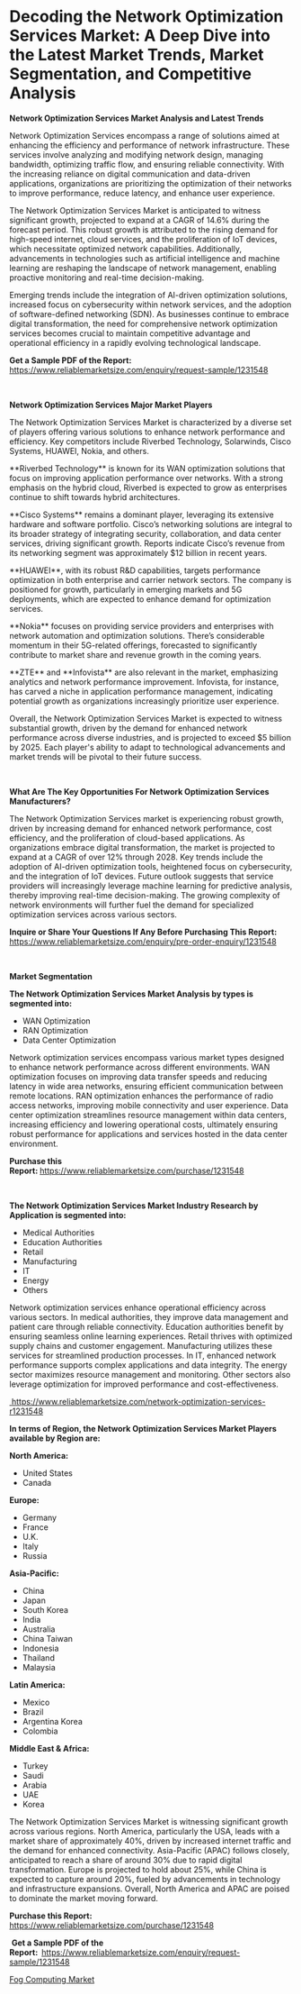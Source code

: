 <p><h1>Decoding the Network Optimization Services Market: A Deep Dive into the Latest Market Trends, Market Segmentation, and Competitive Analysis</h1></p><p><strong>Network Optimization Services Market Analysis and Latest Trends</strong></p>
<p><p>Network Optimization Services encompass a range of solutions aimed at enhancing the efficiency and performance of network infrastructure. These services involve analyzing and modifying network design, managing bandwidth, optimizing traffic flow, and ensuring reliable connectivity. With the increasing reliance on digital communication and data-driven applications, organizations are prioritizing the optimization of their networks to improve performance, reduce latency, and enhance user experience.</p><p>The Network Optimization Services Market is anticipated to witness significant growth, projected to expand at a CAGR of 14.6% during the forecast period. This robust growth is attributed to the rising demand for high-speed internet, cloud services, and the proliferation of IoT devices, which necessitate optimized network capabilities. Additionally, advancements in technologies such as artificial intelligence and machine learning are reshaping the landscape of network management, enabling proactive monitoring and real-time decision-making.</p><p>Emerging trends include the integration of AI-driven optimization solutions, increased focus on cybersecurity within network services, and the adoption of software-defined networking (SDN). As businesses continue to embrace digital transformation, the need for comprehensive network optimization services becomes crucial to maintain competitive advantage and operational efficiency in a rapidly evolving technological landscape.</p></p>
<p><strong>Get a Sample PDF of the Report:&nbsp;</strong> <a href="https://www.reliablemarketsize.com/enquiry/request-sample/1231548?utm_campaign=2272&utm_medium=2&utm_source=Github&utm_content=ia&utm_term=15022025&utm_id=network-optimization-services">https://www.reliablemarketsize.com/enquiry/request-sample/1231548</a></p>
<p>&nbsp;</p>
<p><strong>Network Optimization Services Major Market Players</strong></p>
<p><p>The Network Optimization Services Market is characterized by a diverse set of players offering various solutions to enhance network performance and efficiency. Key competitors include Riverbed Technology, Solarwinds, Cisco Systems, HUAWEI, Nokia, and others. </p><p>**Riverbed Technology** is known for its WAN optimization solutions that focus on improving application performance over networks. With a strong emphasis on the hybrid cloud, Riverbed is expected to grow as enterprises continue to shift towards hybrid architectures. </p><p>**Cisco Systems** remains a dominant player, leveraging its extensive hardware and software portfolio. Cisco’s networking solutions are integral to its broader strategy of integrating security, collaboration, and data center services, driving significant growth. Reports indicate Cisco’s revenue from its networking segment was approximately $12 billion in recent years.</p><p>**HUAWEI**, with its robust R&D capabilities, targets performance optimization in both enterprise and carrier network sectors. The company is positioned for growth, particularly in emerging markets and 5G deployments, which are expected to enhance demand for optimization services.</p><p>**Nokia** focuses on providing service providers and enterprises with network automation and optimization solutions. There’s considerable momentum in their 5G-related offerings, forecasted to significantly contribute to market share and revenue growth in the coming years.</p><p>**ZTE** and **Infovista** are also relevant in the market, emphasizing analytics and network performance improvement. Infovista, for instance, has carved a niche in application performance management, indicating potential growth as organizations increasingly prioritize user experience.</p><p>Overall, the Network Optimization Services Market is expected to witness substantial growth, driven by the demand for enhanced network performance across diverse industries, and is projected to exceed $5 billion by 2025. Each player's ability to adapt to technological advancements and market trends will be pivotal to their future success.</p></p>
<p>&nbsp;</p>
<p><strong>What Are The Key Opportunities For Network Optimization Services Manufacturers?</strong></p>
<p><p>The Network Optimization Services market is experiencing robust growth, driven by increasing demand for enhanced network performance, cost efficiency, and the proliferation of cloud-based applications. As organizations embrace digital transformation, the market is projected to expand at a CAGR of over 12% through 2028. Key trends include the adoption of AI-driven optimization tools, heightened focus on cybersecurity, and the integration of IoT devices. Future outlook suggests that service providers will increasingly leverage machine learning for predictive analysis, thereby improving real-time decision-making. The growing complexity of network environments will further fuel the demand for specialized optimization services across various sectors.</p></p>
<p><strong>Inquire or Share Your Questions If Any Before Purchasing This Report:</strong> <a href="https://www.reliablemarketsize.com/enquiry/pre-order-enquiry/1231548?utm_campaign=2272&utm_medium=2&utm_source=Github&utm_content=ia&utm_term=15022025&utm_id=network-optimization-services">https://www.reliablemarketsize.com/enquiry/pre-order-enquiry/1231548</a></p>
<p>&nbsp;</p>
<p><strong>Market Segmentation</strong></p>
<p><strong>The Network Optimization Services Market Analysis by types is segmented into:</strong></p>
<p><ul><li>WAN Optimization</li><li>RAN Optimization</li><li>Data Center Optimization</li></ul></p>
<p><p>Network optimization services encompass various market types designed to enhance network performance across different environments. WAN optimization focuses on improving data transfer speeds and reducing latency in wide area networks, ensuring efficient communication between remote locations. RAN optimization enhances the performance of radio access networks, improving mobile connectivity and user experience. Data center optimization streamlines resource management within data centers, increasing efficiency and lowering operational costs, ultimately ensuring robust performance for applications and services hosted in the data center environment.</p></p>
<p><strong>Purchase this Report:&nbsp;</strong><a href="https://www.reliablemarketsize.com/purchase/1231548?utm_campaign=2272&utm_medium=2&utm_source=Github&utm_content=ia&utm_term=15022025&utm_id=network-optimization-services">https://www.reliablemarketsize.com/purchase/1231548</a></p>
<p>&nbsp;</p>
<p><strong>The Network Optimization Services Market Industry Research by Application is segmented into:</strong></p>
<p><ul><li>Medical Authorities</li><li>Education Authorities</li><li>Retail</li><li>Manufacturing</li><li>IT</li><li>Energy</li><li>Others</li></ul></p>
<p><p>Network optimization services enhance operational efficiency across various sectors. In medical authorities, they improve data management and patient care through reliable connectivity. Education authorities benefit by ensuring seamless online learning experiences. Retail thrives with optimized supply chains and customer engagement. Manufacturing utilizes these services for streamlined production processes. In IT, enhanced network performance supports complex applications and data integrity. The energy sector maximizes resource management and monitoring. Other sectors also leverage optimization for improved performance and cost-effectiveness.</p></p>
<p><a href="https://www.reliablemarketsize.com/network-optimization-services-r1231548?utm_campaign=2272&utm_medium=2&utm_source=Github&utm_content=ia&utm_term=15022025&utm_id=network-optimization-services">&nbsp;https://www.reliablemarketsize.com/network-optimization-services-r1231548</a></p>
<p><strong>In terms of Region, the Network Optimization Services Market Players available by Region are:</strong></p>
<p>
    <p> <strong> North America: </strong>
        <ul>
            <li>United States</li>
            <li>Canada</li>
        </ul>
        </p> 
    <p> <strong> Europe: </strong>
        <ul>
            <li>Germany</li>
            <li>France</li>
            <li>U.K.</li>
            <li>Italy</li>
            <li>Russia</li>
        </ul>
        </p> 
    <p> <strong> Asia-Pacific: </strong>
        <ul>
            <li>China</li>
            <li>Japan</li>
            <li>South Korea</li>
            <li>India</li>
            <li>Australia</li>
            <li>China Taiwan</li>
            <li>Indonesia</li>
            <li>Thailand</li>
            <li>Malaysia</li>
        </ul>
        </p> 
    <p> <strong> Latin America: </strong>
        <ul>
            <li>Mexico</li>
            <li>Brazil</li>
            <li>Argentina Korea</li>
            <li>Colombia</li>
        </ul>
        </p> 
    <p> <strong> Middle East & Africa: </strong>
        <ul>
            <li>Turkey</li>
            <li>Saudi</li>
            <li>Arabia</li>
            <li>UAE</li>
            <li>Korea</li>
        </ul>
    </p>
    </p>
<p><p>The Network Optimization Services Market is witnessing significant growth across various regions. North America, particularly the USA, leads with a market share of approximately 40%, driven by increased internet traffic and the demand for enhanced connectivity. Asia-Pacific (APAC) follows closely, anticipated to reach a share of around 30% due to rapid digital transformation. Europe is projected to hold about 25%, while China is expected to capture around 20%, fueled by advancements in technology and infrastructure expansions. Overall, North America and APAC are poised to dominate the market moving forward.</p></p>
<p><strong>Purchase this Report: </strong><a href="https://www.reliablemarketsize.com/purchase/1231548?utm_campaign=2272&utm_medium=2&utm_source=Github&utm_content=ia&utm_term=15022025&utm_id=network-optimization-services">https://www.reliablemarketsize.com/purchase/1231548</a></p>
<p>&nbsp;<strong>Get a Sample PDF of the Report:&nbsp;&nbsp;</strong><a href="https://www.reliablemarketsize.com/enquiry/request-sample/1231548?utm_campaign=2272&utm_medium=2&utm_source=Github&utm_content=ia&utm_term=15022025&utm_id=network-optimization-services">https://www.reliablemarketsize.com/enquiry/request-sample/1231548</a></p>
<p><strong></strong></p>
<p><p><a href="https://github.com/AlisaRowe24/Market-Research-Report-List-1/blob/main/fog-computing-market.md?utm_campaign=2272&utm_medium=2&utm_source=Github&utm_content=ia&utm_term=15022025&utm_id=network-optimization-services">Fog Computing Market</a></p></p>